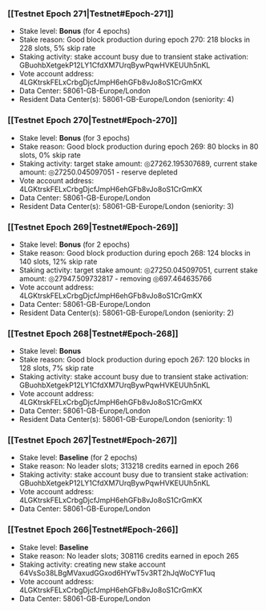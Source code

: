 ### [[Testnet Epoch 271|Testnet#Epoch-271]]
* Stake level: **Bonus** (for 4 epochs)
* Stake reason: Good block production during epoch 270: 218 blocks in 228 slots, 5% skip rate
* Staking activity: stake account busy due to transient stake activation: GBuohbXetgekP12LY1CfdXM7UrqBywPqwHVKEUUh5nKL
* Vote account address: 4LGKtrskFELxCrbgDjcfJmpH6ehGFb8vJo8oS1CrGmKX
* Data Center: 58061-GB-Europe/London
* Resident Data Center(s): 58061-GB-Europe/London (seniority: 4)
### [[Testnet Epoch 270|Testnet#Epoch-270]]
* Stake level: **Bonus** (for 3 epochs)
* Stake reason: Good block production during epoch 269: 80 blocks in 80 slots, 0% skip rate
* Staking activity: target stake amount: ◎27262.195307689, current stake amount: ◎27250.045097051 - reserve depleted
* Vote account address: 4LGKtrskFELxCrbgDjcfJmpH6ehGFb8vJo8oS1CrGmKX
* Data Center: 58061-GB-Europe/London
* Resident Data Center(s): 58061-GB-Europe/London (seniority: 3)
### [[Testnet Epoch 269|Testnet#Epoch-269]]
* Stake level: **Bonus** (for 2 epochs)
* Stake reason: Good block production during epoch 268: 124 blocks in 140 slots, 12% skip rate
* Staking activity: target stake amount: ◎27250.045097051, current stake amount: ◎27947.509732817 - removing ◎697.464635766
* Vote account address: 4LGKtrskFELxCrbgDjcfJmpH6ehGFb8vJo8oS1CrGmKX
* Data Center: 58061-GB-Europe/London
* Resident Data Center(s): 58061-GB-Europe/London (seniority: 2)
### [[Testnet Epoch 268|Testnet#Epoch-268]]
* Stake level: **Bonus**
* Stake reason: Good block production during epoch 267: 120 blocks in 128 slots, 7% skip rate
* Staking activity: stake account busy due to transient stake activation: GBuohbXetgekP12LY1CfdXM7UrqBywPqwHVKEUUh5nKL
* Vote account address: 4LGKtrskFELxCrbgDjcfJmpH6ehGFb8vJo8oS1CrGmKX
* Data Center: 58061-GB-Europe/London
* Resident Data Center(s): 58061-GB-Europe/London (seniority: 1)
### [[Testnet Epoch 267|Testnet#Epoch-267]]
* Stake level: **Baseline** (for 2 epochs)
* Stake reason: No leader slots; 313218 credits earned in epoch 266
* Staking activity: stake account busy due to transient stake activation: GBuohbXetgekP12LY1CfdXM7UrqBywPqwHVKEUUh5nKL
* Vote account address: 4LGKtrskFELxCrbgDjcfJmpH6ehGFb8vJo8oS1CrGmKX
* Data Center: 58061-GB-Europe/London
### [[Testnet Epoch 266|Testnet#Epoch-266]]
* Stake level: **Baseline**
* Stake reason: No leader slots; 308116 credits earned in epoch 265
* Staking activity: creating new stake account 64VsSo38LBgMVaxudGGxod6HYwT5v3RT2hJqWoCYF1uq
* Vote account address: 4LGKtrskFELxCrbgDjcfJmpH6ehGFb8vJo8oS1CrGmKX
* Data Center: 58061-GB-Europe/London